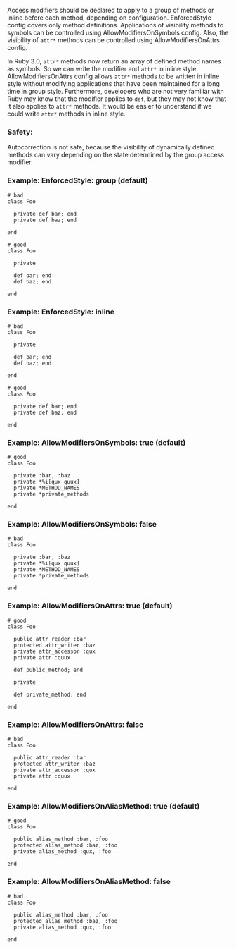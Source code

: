 Access modifiers should be declared to apply to a group of methods
or inline before each method, depending on configuration.
EnforcedStyle config covers only method definitions.
Applications of visibility methods to symbols can be controlled
using AllowModifiersOnSymbols config.
Also, the visibility of `attr*` methods can be controlled using
AllowModifiersOnAttrs config.

In Ruby 3.0, `attr*` methods now return an array of defined method names
as symbols. So we can write the modifier and `attr*` in inline style.
AllowModifiersOnAttrs config allows `attr*` methods to be written in
inline style without modifying applications that have been maintained
for a long time in group style. Furthermore, developers who are not very
familiar with Ruby may know that the modifier applies to `def`, but they
may not know that it also applies to `attr*` methods. It would be easier
to understand if we could write `attr*` methods in inline style.

### Safety:

Autocorrection is not safe, because the visibility of dynamically
defined methods can vary depending on the state determined by
the group access modifier.

### Example: EnforcedStyle: group (default)
    # bad
    class Foo

      private def bar; end
      private def baz; end

    end

    # good
    class Foo

      private

      def bar; end
      def baz; end

    end

### Example: EnforcedStyle: inline
    # bad
    class Foo

      private

      def bar; end
      def baz; end

    end

    # good
    class Foo

      private def bar; end
      private def baz; end

    end

### Example: AllowModifiersOnSymbols: true (default)
    # good
    class Foo

      private :bar, :baz
      private *%i[qux quux]
      private *METHOD_NAMES
      private *private_methods

    end

### Example: AllowModifiersOnSymbols: false
    # bad
    class Foo

      private :bar, :baz
      private *%i[qux quux]
      private *METHOD_NAMES
      private *private_methods

    end

### Example: AllowModifiersOnAttrs: true (default)
    # good
    class Foo

      public attr_reader :bar
      protected attr_writer :baz
      private attr_accessor :qux
      private attr :quux

      def public_method; end

      private

      def private_method; end

    end

### Example: AllowModifiersOnAttrs: false
    # bad
    class Foo

      public attr_reader :bar
      protected attr_writer :baz
      private attr_accessor :qux
      private attr :quux

    end

### Example: AllowModifiersOnAliasMethod: true (default)
    # good
    class Foo

      public alias_method :bar, :foo
      protected alias_method :baz, :foo
      private alias_method :qux, :foo

    end

### Example: AllowModifiersOnAliasMethod: false
    # bad
    class Foo

      public alias_method :bar, :foo
      protected alias_method :baz, :foo
      private alias_method :qux, :foo

    end